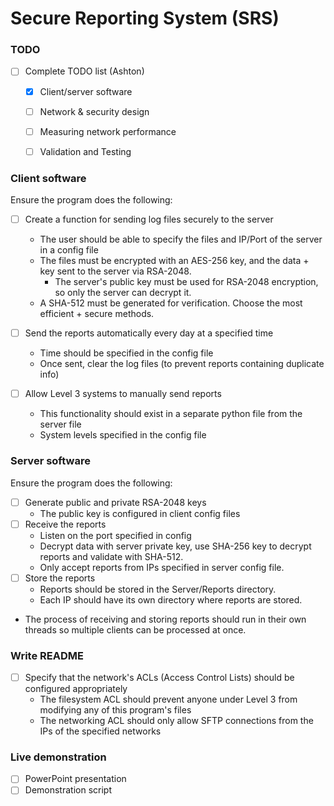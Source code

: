 # Secure Reporting System (SRS)

### TODO
- [ ] Complete TODO list (Ashton)
  - [x] Client/server software
  - [ ] Network & security design
  - [ ] Measuring network performance
  - [ ] Validation and Testing


### Client software
Ensure the program does the following:
- [ ] Create a function for sending log files securely to the server
  - The user should be able to specify the files and IP/Port of the server in a config file
  - The files must be encrypted with an AES-256 key, and the data + key sent to the server via RSA-2048.
    - The server's public key must be used for RSA-2048 encryption, so only the server can decrypt it.
  - A SHA-512 must be generated for verification. Choose the most efficient + secure methods.

- [ ] Send the reports automatically every day at a specified time
  - Time should be specified in the config file
  - Once sent, clear the log files (to prevent reports containing duplicate info)

- [ ] Allow Level 3 systems to manually send reports
  - This functionality should exist in a separate python file from the server file
  - System levels specified in the config file


### Server software
Ensure the program does the following:
- [ ] Generate public and private RSA-2048 keys
  - The public key is configured in client config files
- [ ] Receive the reports
  - Listen on the port specified in config
  - Decrypt data with server private key, use SHA-256 key to decrypt reports and validate with SHA-512.
  - Only accept reports from IPs specified in server config file.
- [ ] Store the reports
  - Reports should be stored in the Server/Reports directory.
  - Each IP should have its own directory where reports are stored.
- The process of receiving and storing reports should run in their own threads so multiple
clients can be processed at once.


### Write README
- [ ] Specify that the network's ACLs (Access Control Lists) should be configured appropriately
  - The filesystem ACL should prevent anyone under Level 3 from modifying any of this program's files
  - The networking ACL should only allow SFTP connections from the IPs of the specified networks


### Live demonstration
- [ ] PowerPoint presentation
- [ ] Demonstration script